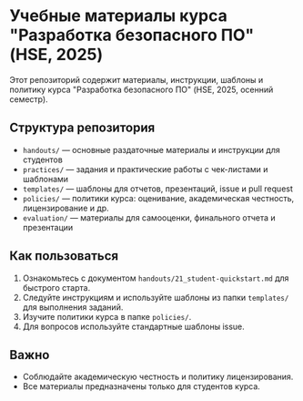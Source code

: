 
# Учебные материалы курса "Разработка безопасного ПО" (HSE, 2025)

Этот репозиторий содержит материалы, инструкции, шаблоны и политику курса "Разработка безопасного ПО" (HSE, 2025, осенний семестр).

## Структура репозитория

- `handouts/` — основные раздаточные материалы и инструкции для студентов
- `practices/` — задания и практические работы с чек-листами и шаблонами
- `templates/` — шаблоны для отчетов, презентаций, issue и pull request
- `policies/` — политики курса: оценивание, академическая честность, лицензирование и др.
- `evaluation/` — материалы для самооценки, финального отчета и презентации

## Как пользоваться

1. Ознакомьтесь с документом `handouts/21_student-quickstart.md` для быстрого старта.
2. Следуйте инструкциям и используйте шаблоны из папки `templates/` для выполнения заданий.
3. Изучите политики курса в папке `policies/`.
4. Для вопросов используйте стандартные шаблоны issue.

## Важно

- Соблюдайте академическую честность и политику лицензирования.
- Все материалы предназначены только для студентов курса.

